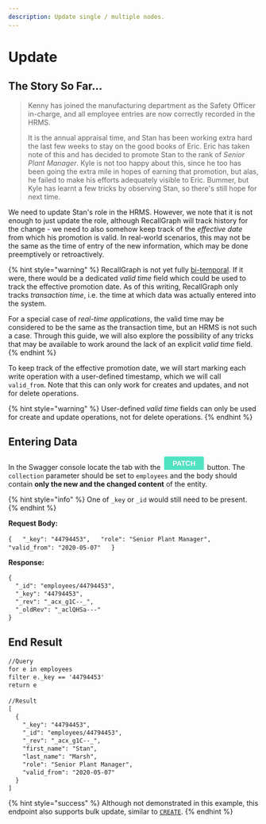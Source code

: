 ```yaml
---
description: Update single / multiple nodes.
---
```


# Update

## The Story So Far...

> Kenny has joined the manufacturing department as the Safety Officer in-charge, and all employee entries are now correctly recorded in the HRMS.
>
> It is the annual appraisal time, and Stan has been working extra hard the last few weeks to stay on the good books of Eric. Eric has taken note of this and has decided to promote Stan to the rank of _Senior Plant Manager_. Kyle is not too happy about this, since he too has been going the extra mile in hopes of earning that promotion, but alas, he failed to make his efforts adequately visible to Eric. Bummer, but Kyle has learnt a few tricks by observing Stan, so there's still hope for next time.

We need to update Stan's role in the HRMS. However, we note that it is not enough to just update the role, although RecallGraph will track history for the change - we need to also somehow keep track of the _effective date_ from which his promotion is valid. In real-world scenarios, this may not be the same as the time of entry of the new information, which may be done preemptively or retroactively.

{% hint style="warning" %}
RecallGraph is not yet fully [bi-temporal](../../../understanding-recallgraph/concepts.md#versioned-graph-stores). If it were, there would be a dedicated _valid time_ field which could be used to track the effective promotion date. As of this writing, RecallGraph only tracks _transaction time_, i.e. the time at which data was actually entered into the system.

For a special case of _real-time applications_, the valid time may be considered to be the same as the transaction time, but an HRMS is not such a case. Through this guide, we will also explore the possibility of any tricks that may be available to work around the lack of an explicit _valid time_ field.
{% endhint %}

To keep track of the effective promotion date, we will start marking each write operation with a user-defined timestamp, which we will call `valid_from`. Note that this can only work for creates and updates, and not for delete operations.

{% hint style="warning" %}
User-defined _valid time_ fields can only be used for create and update operations, not for delete operations.
{% endhint %}

## Entering Data

In the Swagger console locate the tab with the ![](../../../.gitbook/assets/image%20%283%29.png) button. The `collection` parameter should be set to `employees` and the body should contain **only the new and the changed content** of the entity.

{% hint style="info" %}
One of `_key` or `_id` would still need to be present.
{% endhint %}

**Request Body:**

`{  
  "_key": "44794453",  
  "role": "Senior Plant Manager",  
  "valid_from": "2020-05-07"  
}`

**Response:**

```text
{
  "_id": "employees/44794453",
  "_key": "44794453",
  "_rev": "_acx_g1C--_",
  "_oldRev": "_aclQHSa---"
}
```

## End Result

```text
//Query
for e in employees
filter e._key == '44794453'
return e

//Result
[
  {
    "_key": "44794453",
    "_id": "employees/44794453",
    "_rev": "_acx_g1C--_",
    "first_name": "Stan",
    "last_name": "Marsh",
    "role": "Senior Plant Manager",
    "valid_from": "2020-05-07"
  }
]
```

{% hint style="success" %}
Although not demonstrated in this example, this endpoint also supports bulk update, similar to [`CREATE`](create.md#employee-information).
{% endhint %}

